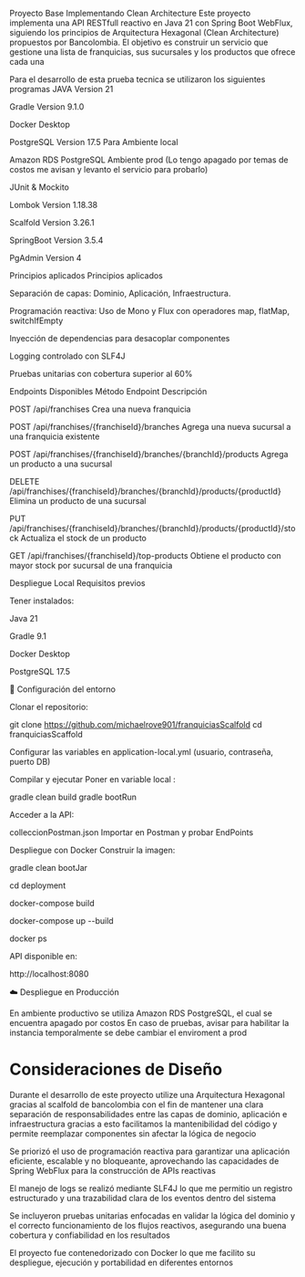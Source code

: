 Proyecto Base Implementando Clean Architecture
Este proyecto implementa una API RESTfull reactivo en Java 21 con Spring Boot WebFlux, siguiendo los principios de Arquitectura Hexagonal (Clean Architecture) propuestos por Bancolombia. El objetivo es construir un servicio que gestione una lista de franquicias, sus sucursales y los productos que ofrece cada una

Para el desarrollo de esta prueba tecnica se utilizaron los siguientes programas
JAVA Version 21

Gradle Version 9.1.0

Docker Desktop

PostgreSQL Version 17.5 Para Ambiente local

Amazon RDS PostgreSQL Ambiente prod (Lo tengo apagado por temas de costos me avisan y levanto el servicio para probarlo)

JUnit & Mockito

Lombok Version 1.18.38

Scalfold Version 3.26.1

SpringBoot Version 3.5.4

PgAdmin Version 4

Principios aplicados
Principios aplicados

Separación de capas: Dominio, Aplicación, Infraestructura.

Programación reactiva: Uso de Mono y Flux con operadores map, flatMap, switchIfEmpty

Inyección de dependencias para desacoplar componentes

Logging controlado con SLF4J

Pruebas unitarias con cobertura superior al 60%

Endpoints Disponibles
Método Endpoint Descripción

POST /api/franchises Crea una nueva franquicia

POST /api/franchises/{franchiseId}/branches Agrega una nueva sucursal a una franquicia existente

POST /api/franchises/{franchiseId}/branches/{branchId}/products Agrega un producto a una sucursal

DELETE /api/franchises/{franchiseId}/branches/{branchId}/products/{productId} Elimina un producto de una sucursal

PUT /api/franchises/{franchiseId}/branches/{branchId}/products/{productId}/stock Actualiza el stock de un producto

GET /api/franchises/{franchiseId}/top-products Obtiene el producto con mayor stock por sucursal de una franquicia

Despliegue Local
Requisitos previos

Tener instalados:

Java 21

Gradle 9.1

Docker Desktop

PostgreSQL 17.5

🔧 Configuración del entorno

Clonar el repositorio:

git clone https://github.com/michaelrove901/franquiciasScalfold cd franquiciasScaffold

Configurar las variables en application-local.yml (usuario, contraseña, puerto DB)

Compilar y ejecutar Poner en variable local :

gradle clean build gradle bootRun

Acceder a la API:

colleccionPostman.json Importar en Postman y probar EndPoints

Despliegue con Docker
Construir la imagen:

gradle clean bootJar

cd deployment

docker-compose build

docker-compose up --build

docker ps

API disponible en:

http://localhost:8080

☁️ Despliegue en Producción

En ambiente productivo se utiliza Amazon RDS PostgreSQL, el cual se encuentra apagado por costos En caso de pruebas, avisar para habilitar la instancia temporalmente se debe cambiar el enviroment a prod

# Consideraciones de Diseño

Durante el desarrollo de este proyecto utilize una Arquitectura Hexagonal gracias al scalfold de bancolombia con el fin de mantener una clara separación de responsabilidades entre las capas de dominio, aplicación e infraestructura gracias a esto facilitamos la mantenibilidad del código y permite reemplazar componentes sin afectar la lógica de negocio

Se priorizó el uso de programación reactiva para garantizar una aplicación eficiente, escalable y no bloqueante, aprovechando las capacidades de Spring WebFlux para la construcción de APIs reactivas

El manejo de logs se realizó mediante SLF4J lo que me permitio un registro estructurado y una trazabilidad clara de los eventos dentro del sistema

Se incluyeron pruebas unitarias enfocadas en validar la lógica del dominio y el correcto funcionamiento de los flujos reactivos, asegurando una buena cobertura y confiabilidad en los resultados

El proyecto fue contenedorizado con Docker lo que me facilito su despliegue, ejecución y portabilidad en diferentes entornos

